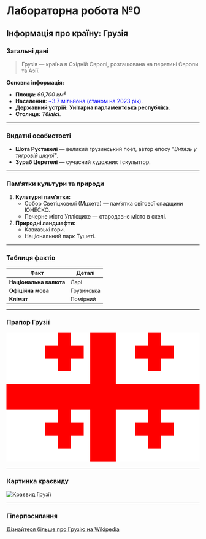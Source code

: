 # Лабораторна робота №0

## Інформація про країну: **Грузія**

### Загальні дані

> Грузія — країна в Східній Європі, розташована на перетині Європи та Азії.

**Основна інформація:**
- **Площа:** *69,700 км²*  
- **Населення:** <span style="color:blue;">~3.7 мільйона (станом на 2023 рік)</span>.  
- **Державний устрій:** **Унітарна парламентська республіка**.  
- **Столиця:** ***Тбілісі***.

---

### Видатні особистості

- **Шота Руставелі** — великий грузинський поет, автор епосу *"Витязь у тигровій шкурі"*.  
- **Зураб Церетелі** — сучасний художник і скульптор.

---

### Пам’ятки культури та природи

1. **Культурні пам'ятки:**
   - Собор Светіцховелі (Мцхета) — пам’ятка світової спадщини ЮНЕСКО.
   - Печерне місто Уплісцихе — стародавнє місто в скелі.
2. **Природні ландшафти:**
   - Кавказькі гори.
   - Національний парк Тушеті.

---

### Таблиця фактів

| **Факт**           | **Деталі**                          |
|--------------------|-------------------------------------|
| **Національна валюта** | Ларі                              |
| **Офіційна мова**      | Грузинська                       |
| **Клімат**             | Помірний                        |

---

### Прапор Грузії

![Прапор Грузії](georgia_flag.svg)

---

### Картинка краєвиду

![Краєвид Грузії](https://upload.wikimedia.org/wikipedia/commons/e/e4/Svaneti_village.jpg)

---

### Гіперпосилання

[Дізнайтеся більше про Грузію на Wikipedia](https://uk.wikipedia.org/wiki/Грузія)
